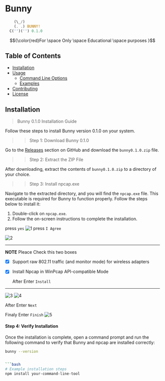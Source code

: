 # Bunny 
```rust
    (\_/)
    (. .) BUNNY!
  C('')('') 0.1.0
```
$${\color{red}For \space Only \space Educational \space purposes }$$

## Table of Contents
- [Installation](#installation)
- [Usage](#usage)
  - [Command Line Options](#command-line-options)
  - [Examples](#examples)
- [Contributing](#contributing)
- [License](#license)

<a name="installation"></a>
## Installation
> Bunny 0.1.0 Installation Guide

Follow these steps to install Bunny version 0.1.0 on your system.

>> Step 1: Download Bunny 0.1.0

Go to the [Releases](https://github.com/your-username/bunny/releases) section on GitHub and download the `bunny0.1.0.zip` file.

>> Step 2: Extract the ZIP File

After downloading, extract the contents of `bunny0.1.0.zip` to a directory of your choice.

>> Step 3: Install npcap.exe

Navigate to the extracted directory, and you will find the `npcap.exe` file. This executable is required for Bunny to function properly. Follow the steps below to install it:

1. Double-click on `npcap.exe`.
2. Follow the on-screen instructions to complete the installation.
   
press `yes`
![1](https://github.com/AnjeloPeiris711/Windows-For-Hacking/assets/51872510/07a43637-5745-4ff6-ba6a-a954373a0954)
press `I Agree`

![2](https://github.com/AnjeloPeiris711/Windows-For-Hacking/assets/51872510/280566d8-609d-4ac3-9db1-d082ea8c53e6)

---
**NOTE**
Pleace Check this two boxes 
- [X] Support raw 802.11 traffic (and monitor mode) for wireless adapters
- [x] Install Npcap in WinPcap API-compatible Mode

    After Enter `Install`
---
![3](https://github.com/AnjeloPeiris711/Windows-For-Hacking/assets/51872510/b6554095-3d99-4bfc-bffa-ae6f2b9a8824)
![4](https://github.com/AnjeloPeiris711/Windows-For-Hacking/assets/51872510/9035efff-8fd4-4e0a-b9c1-b2de8502ca0c)

After Enter `Next`

Finaly Enter `Finish`
![5](https://github.com/AnjeloPeiris711/Windows-For-Hacking/assets/51872510/516c85c9-f545-40dd-81f0-928ef65dc33f)

#### Step 4: Verify Installation

Once the installation is complete, open a command prompt and run the following command to verify that Bunny and npcap are installed correctly:

```bash
bunny --version


```bash
# Example installation steps
npm install your-command-line-tool

